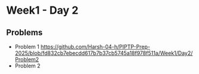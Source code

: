 # Week1 - Day 2

## Problems
- Problem 1 https://github.com/Harsh-04-h/PIPTP-Prep-2025/blob/fd832cb7ebecdd617b7b37cb5745a18f978f511a/Week1/Day2/Problem2
- Problem 2
